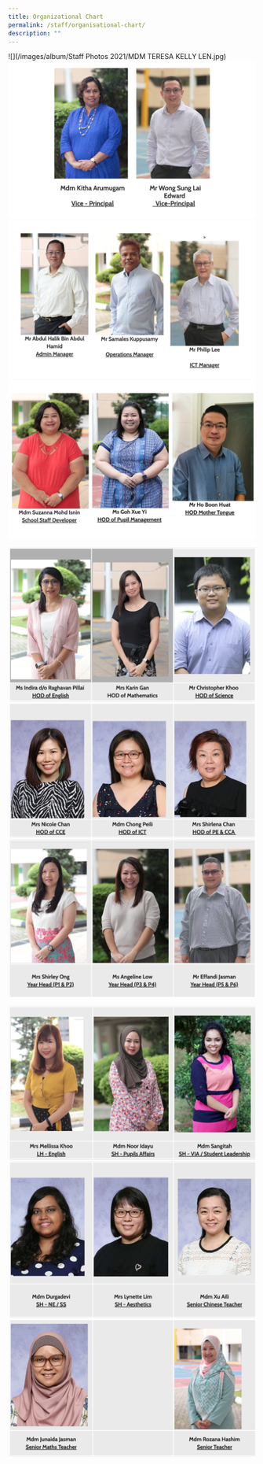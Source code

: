 ```yaml
---
title: Organizational Chart
permalink: /staff/organisational-chart/
description: ""
---
```

![](/images/album/Staff Photos 2021/MDM TERESA KELLY LEN.jpg)
![](/images/vice%20principals.png)
![](/images/managers.png)
![](/images/HOD.png)

![](/images/HODs.png)
![](/images/HODs%202.png)
![](/images/Year%20heads.png)

![](/images/LH%20SH.png)
![](/images/SH%202.png)
![](/images/Senior%20staff.png)